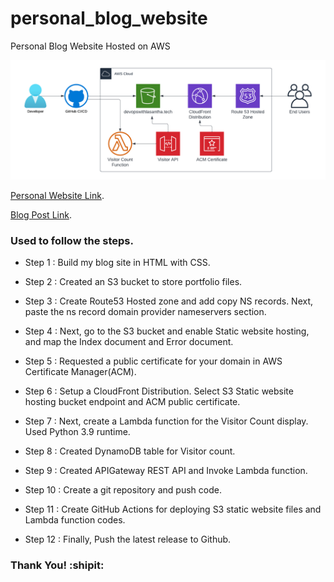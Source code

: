 # personal_blog_website
Personal Blog Website Hosted on AWS

![Diagram](Architectural%20Diagram.png)

[Personal Website Link](https://devopswithlasantha.tech).

[Blog Post Link](https://dev.to/aws-builders/how-i-built-my-personal-blog-site-using-aws-services-51l7).

### Used to follow the steps.

 - Step 1 : Build my blog site in HTML with CSS.

- Step 2 : Created an S3 bucket to store portfolio files.

- Step 3 : Create Route53 Hosted zone and add copy NS records. Next, paste the ns record domain provider nameservers section.

- Step 4 : Next, go to the S3 bucket and enable Static website hosting, and map the Index document and Error document.

- Step 5 : Requested a public certificate for your domain in AWS Certificate Manager(ACM).

- Step 6 : Setup a CloudFront Distribution. Select S3 Static website hosting bucket endpoint and ACM public certificate.

- Step 7 : Next, create a Lambda function for the Visitor Count display. Used Python 3.9 runtime.

- Step 8 : Created DynamoDB table for Visitor count.

- Step 9 : Created APIGateway REST API and Invoke Lambda function.

- Step 10 : Create a git repository and push code.

- Step 11 : Create GitHub Actions for deploying S3 static website files and Lambda function codes.

- Step 12 : Finally, Push the latest release to Github.

### Thank You! :shipit: